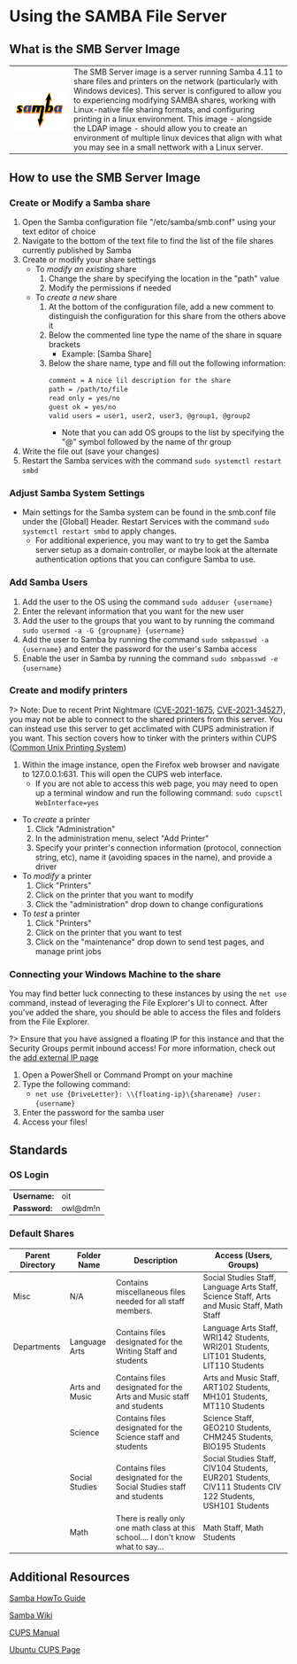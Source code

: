 # Using the SAMBA File Server

## What is the SMB Server Image
|||
|-|-|
| ![](../img/samba-logo.png ':no-zoom') | The SMB Server image is a server running Samba 4.11 to share files and printers on the network (particularly with Windows devices). This server is configured to allow you to experiencing modifying SAMBA shares, working with Linux-native file sharing formats, and configuring printing in a linux environment. This image - alongside the LDAP image - should allow you to create an environment of multiple linux devices that align with what you may see in a small nettwork with a Linux server. |

## How to use the SMB Server Image
### Create or Modify a Samba share 
1. Open the Samba configuration file "/etc/samba/smb.conf" using your text editor of choice
2. Navigate to the bottom of the text file to find the list of the file shares currently published by Samba
3. Create or modify your share settings
    * To *modify an existing* share
        1. Change the share by specifying the location in the "path" value
        2. Modify the permissions if needed 
    * To *create a new* share
        1. At the bottom of the configuration file, add a new comment to distinguish the configuration for this share from the others above it
        2. Below the commented line type the name of the share in square brackets
            * Example: [Samba Share]
        3. Below the share name, type and fill out the following information:
            ```
            comment = A nice lil description for the share
            path = /path/to/file
            read only = yes/no
            guest ok = yes/no
            valid users = user1, user2, user3, @group1, @group2
            ```
            * Note that you can add OS groups to the list by specifying the "@" symbol followed by the name of thr group
4. Write the file out (save your changes)
5. Restart the Samba services with the command `sudo systemctl restart smbd`

### Adjust Samba System Settings
* Main settings for the Samba system can be found in the smb.conf file under the [Global] Header. Restart Services with the command `sudo systemctl restart smbd` to apply changes.
    * For additional experience, you may want to try to get the Samba server setup as a domain controller, or maybe look at the alternate authentication options that you can configure Samba to use.  

### Add Samba Users
1. Add the user to the OS using the command `sudo adduser {username}`
2. Enter the relevant information that you want for the new user
3. Add the user to the groups that you want to by running the command `sudo usermod -a -G {groupname} {username}`
4. Add the user to Samba by running the command `sudo smbpasswd -a {username}` and enter the password for the user's Samba access
5. Enable the user in Samba by running the command `sudo smbpasswd -e {username}` 

### Create and modify printers
?> Note: Due to recent Print Nightmare ([CVE-2021-1675](https://msrc.microsoft.com/update-guide/vulnerability/CVE-2021-1675), [CVE-2021-34527](https://msrc.microsoft.com/update-guide/vulnerability/CVE-2021-34527)), you may not be able to connect to the shared printers from this server. You can instead use this server to get acclimated with CUPS administration if you want. This section covers how to tinker with the printers within CUPS ([Common Unix Printing System](https://www.cups.org/))

1. Within the image instance, open the Firefox web browser and navigate to 127.0.0.1:631. This will open the CUPS web interface. 
    * If you are not able to access this web page, you may need to open up a terminal window and run the following command: `sudo cupsctl WebInterface=yes`
* To *create* a printer
    1. Click "Administration" 
    2. In the administration menu, select "Add Printer" 
    3. Specify your printer's connection information (protocol, connection string, etc), name it (avoiding spaces in the name), and provide a driver 
* To *modify* a printer
    1. Click "Printers"
    2. Click on the printer that you want to modify
    3. Click the "administration" drop down to change configurations
* To *test* a printer
    1. Click "Printers"
    2. Click on the printer that you want to test
    3. Click on the "maintenance" drop down to send test pages, and manage print jobs

### Connecting your Windows Machine to the share
You may find better luck connecting to these instances by using the `net use` command, instead of leveraging the File Explorer's UI to connect. After you've added the share, you should be able to access the files and folders from the File Explorer. 

?> Ensure that you have assigned a floating IP for this instance and that the Security Groups permit inbound access! For more information, check out the [add external IP page](/Openstack-Information/add-external-ip.md)

1. Open a PowerShell or Command Prompt on your machine
2. Type the following command:
    * `net use {DriveLetter}: \\{floating-ip}\{sharename} /user:{username}`
3. Enter the password for the samba user
4. Access your files!

## Standards
### OS Login 
|               |          |
|---------------|----------|
| **Username:** | oit      |
| **Password:** | owl@dm!n |  

### Default Shares
| Parent Directory | Folder Name | Description | Access (Users, Groups) |
|------------------|-------------|-------------|------------------------|
| Misc             | N/A         | Contains miscellaneous files needed for all staff members. | Social Studies Staff, Language Arts Staff, Science Staff, Arts and Music Staff, Math Staff |
| Departments | Language Arts | Contains files designated for the Writing Staff and students | Language Arts Staff, WRI142 Students, WRI201 Students, LIT101 Students, LIT110 Students |
|        | Arts and Music | Contains files designated for the Arts and Music staff and students | Arts and Music Staff, ART102 Students, MH101 Students,  MT110 Students |
|        | Science | Contains files designated for the Science staff and students | Science Staff, GEO210 Students, CHM245 Students, BIO195 Students |
|        | Social Studies | Contains files designated for the Social Studies staff and students | Social Studies Staff, CIV104 Students, EUR201 Students, CIV111 Students CIV 122 Students, USH101 Students | 
|        | Math | There is really only one math class at this school.... I don't know what to say... | Math Staff, Math Students |


## Additional Resources
[Samba HowTo Guide](https://www.samba.org/samba/docs/Samba3-HOWTO.pdf)

[Samba Wiki](https://wiki.samba.org/index.php/Main_Page)

[CUPS Manual](https://www.cups.org/documentation.html)

[Ubuntu CUPS Page](https://ubuntu.com/server/docs/service-cups)

<!--
DOCUMENTATION STANDARDS - ADMIN REFERENCES ONLY

Page titles, headers, and other basic structure
    - Pages should have their title set as the first and only "h1" header 
        - there should be only one header with a single hashmark in front of it
    EXAMPLES:
        Good: # title
              ## content header
        Bad:  # title
              # content header

Referencing other pages or sections by name:
    - page references to web resources should be stated in quotation marks
    EXAMPLE: For more information, check out the "Setup an Instance" page in the "Openstack Information" section of this manual
    EXAMPLE: You can get a little more detail from the "Common Use Cases" Section in the "Getting Started" Section of the ATT&CK Website.

Buttons, menu options, or other openstack UI references:
    -Enclose as a code block 
    EXAMPLE: After entering your information, click the `accept` button to save your progress

Formatting Credentials 
    - Credentials should be in a table format
        - header values empty
        - all values left-justified. 
    - Left column should be used as the ID field for the information stored in the right column
        - ID fields should be bolded (use doulbe-asterisks **)
        - ID fields should end with a colon ":"
    EXAMPLE: 
        |               |                 |
        |---------------|-----------------|
        | **Username:** |   admin         |
        | **Password:** | SuperSecret123! |
    NOTE: If your username or password contains an asterisk, you will need to escape the character


-->

